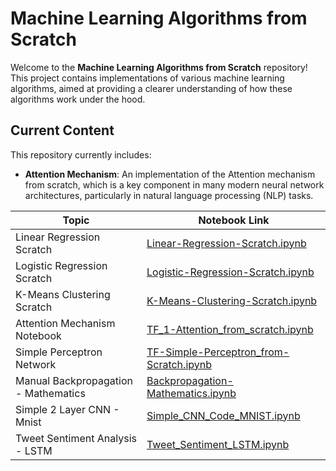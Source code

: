 # Machine Learning Algorithms from Scratch  

Welcome to the **Machine Learning Algorithms from Scratch** repository! This project contains implementations of various machine learning algorithms, aimed at providing a clearer understanding of how these algorithms work under the hood.  

## Current Content  

This repository currently includes:  

- **Attention Mechanism**: An implementation of the Attention mechanism from scratch, which is a key component in many modern neural network architectures, particularly in natural language processing (NLP) tasks.  

| Topic                          | Notebook Link                                         |  
|--------------------------------|------------------------------------------------------|  
| Linear Regression Scratch    | [Linear-Regression-Scratch.ipynb](Linear-Regression-Scratch.ipynb) | 
| Logistic Regression Scratch    | [Logistic-Regression-Scratch.ipynb](Logistic-Regression-Scratch.ipynb) | 
| K-Means Clustering Scratch    | [K-Means-Clustering-Scratch.ipynb](K-Means-Clustering-Scratch.ipynb) | 
| Attention Mechanism Notebook    | [TF_1-Attention_from_scratch.ipynb](TF_1-Attention_from_scratch.ipynb) |  
| Simple Perceptron Network      | [TF-Simple-Perceptron_from-Scratch.ipynb](TF-Simple-Perceptron_from-Scratch.ipynb) | 
| Manual Backpropagation - Mathematics      | [Backpropagation-Mathematics.ipynb](Backpropagation-Mathematics.ipynb) | 
| Simple 2 Layer CNN - Mnist      | [Simple_CNN_Code_MNIST.ipynb](Simple_CNN_Code_MNIST.ipynb) | 
| Tweet Sentiment Analysis - LSTM      | [Tweet_Sentiment_LSTM.ipynb](Tweet_Sentiment_LSTM.ipynb) |  

